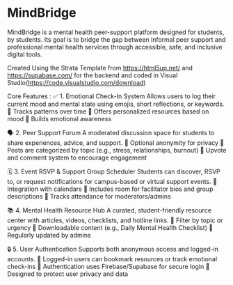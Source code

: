 # MindBridge
MindBridge is a mental health peer-support platform designed for students, by students. Its goal is to bridge the gap between informal peer support and professional mental health services through accessible, safe, and inclusive digital tools.

Created Using the Strata Template from https://html5up.net/ and https://supabase.com/ for the backend and coded in Visual Studio(https://code.visualstudio.com/download)



Core Features :
✅ 1. Emotional Check-In System
Allows users to log their current mood and mental state using emojis, short reflections, or keywords.
🔹 Tracks patterns over time
🔹 Offers personalized resources based on mood
🔹 Builds emotional awareness

🗣️ 2. Peer Support Forum
A moderated discussion space for students to share experiences, advice, and support.
🔹 Optional anonymity for privacy
🔹 Posts are categorized by topic (e.g., stress, relationships, burnout)
🔹 Upvote and comment system to encourage engagement

🗓️ 3. Event RSVP & Support Group Scheduler
Students can discover, RSVP to, or request notifications for campus-based or virtual support events.
🔹 Integration with calendars
🔹 Includes room for facilitator bios and group descriptions
🔹 Tracks attendance for moderators/admins

📚 4. Mental Health Resource Hub
A curated, student-friendly resource center with articles, videos, checklists, and hotline links.
🔹 Filter by topic or urgency
🔹 Downloadable content (e.g., Daily Mental Health Checklist)
🔹 Regularly updated by admins

🔒 5. User Authentication
Supports both anonymous access and logged-in accounts.
🔹 Logged-in users can bookmark resources or track emotional check-ins
🔹 Authentication uses Firebase/Supabase for secure login
🔹 Designed to protect user privacy and data
